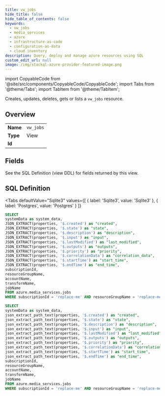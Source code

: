 ```yaml
--- 
title: vw_jobs
hide_title: false
hide_table_of_contents: false
keywords:
  - vw_jobs
  - media_services
  - azure
  - infrastructure-as-code
  - configuration-as-data
  - cloud inventory
description: Query, deploy and manage azure resources using SQL
custom_edit_url: null
image: /img/stackql-azure-provider-featured-image.png
---
```


import CopyableCode from '@site/src/components/CopyableCode/CopyableCode';
import Tabs from '@theme/Tabs';
import TabItem from '@theme/TabItem';

Creates, updates, deletes, gets or lists a <code>vw_jobs</code> resource.

## Overview
<table><tbody>
<tr><td><b>Name</b></td><td><code>vw_jobs</code></td></tr>
<tr><td><b>Type</b></td><td>View</td></tr>
<tr><td><b>Id</b></td><td><CopyableCode code="azure.media_services.vw_jobs" /></td></tr>
</tbody></table>

## Fields

See the SQL Definition (view DDL) for fields returned by this view.

## SQL Definition

<Tabs
defaultValue="Sqlite3"
values={[
{ label: 'Sqlite3', value: 'Sqlite3' },
{ label: 'Postgres', value: 'Postgres' }
]}
>
<TabItem value="Sqlite3">

```sql
SELECT
systemData as system_data,
JSON_EXTRACT(properties, '$.created') as "created",
JSON_EXTRACT(properties, '$.state') as "state",
JSON_EXTRACT(properties, '$.description') as "description",
JSON_EXTRACT(properties, '$.input') as "input",
JSON_EXTRACT(properties, '$.lastModified') as "last_modified",
JSON_EXTRACT(properties, '$.outputs') as "outputs",
JSON_EXTRACT(properties, '$.priority') as "priority",
JSON_EXTRACT(properties, '$.correlationData') as "correlation_data",
JSON_EXTRACT(properties, '$.startTime') as "start_time",
JSON_EXTRACT(properties, '$.endTime') as "end_time",
subscriptionId,
resourceGroupName,
accountName,
transformName,
jobName
FROM azure.media_services.jobs
WHERE subscriptionId = 'replace-me' AND resourceGroupName = 'replace-me' AND accountName = 'replace-me' AND transformName = 'replace-me';
```

</TabItem>
<TabItem value="Postgres">

```sql
SELECT
systemData as system_data,
json_extract_path_text(properties, '$.created') as "created",
json_extract_path_text(properties, '$.state') as "state",
json_extract_path_text(properties, '$.description') as "description",
json_extract_path_text(properties, '$.input') as "input",
json_extract_path_text(properties, '$.lastModified') as "last_modified",
json_extract_path_text(properties, '$.outputs') as "outputs",
json_extract_path_text(properties, '$.priority') as "priority",
json_extract_path_text(properties, '$.correlationData') as "correlation_data",
json_extract_path_text(properties, '$.startTime') as "start_time",
json_extract_path_text(properties, '$.endTime') as "end_time",
subscriptionId,
resourceGroupName,
accountName,
transformName,
jobName
FROM azure.media_services.jobs
WHERE subscriptionId = 'replace-me' AND resourceGroupName = 'replace-me' AND accountName = 'replace-me' AND transformName = 'replace-me';
```

</TabItem>
</Tabs>
